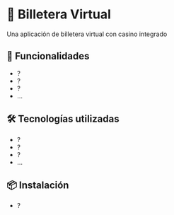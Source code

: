 # 💸 Billetera Virtual

Una aplicación de billetera virtual con casino integrado

## 🚀 Funcionalidades

- ?
- ?
- ?
- ...

## 🛠️ Tecnologías utilizadas

- ?
- ?
- ?
- ...
  
## 📦 Instalación

- ?
